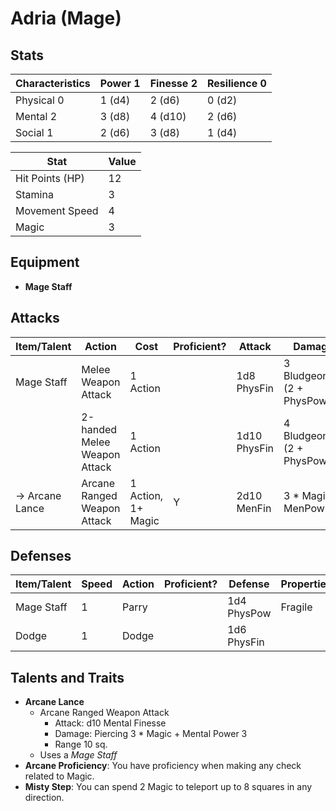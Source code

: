 # Adria (Mage)

## Stats

| Characteristics | Power 1 | Finesse 2 | Resilience 0 |
| --------------- | ------- | --------- | ------------ |
| Physical 0      | 1 (d4)  | 2 (d6)    | 0 (d2)       |
| Mental 2        | 3 (d8)  | 4 (d10)   | 2 (d6)       |
| Social 1        | 2 (d6)  | 3 (d8)    | 1 (d4)       |

| Stat            | Value |
| --------------- | ----- |
| Hit Points (HP) | 12    |
| Stamina         | 3     |
| Movement Speed  | 4     |
| Magic           | 3     |

## Equipment

* **Mage Staff**

## Attacks

| Item/Talent     | Action                       | Cost               | Proficient? | Attack       | Damage                        | Properties   |
| --------------- | ---------------------------- | ------------------ | ----------- | ------------ | ----------------------------- | ------------ |
| Mage Staff      | Melee Weapon Attack          | 1 Action           |             | 1d8 PhysFin  | 3 Bludgeoning (2 + PhysPow 1) |              |
|                 | 2-handed Melee Weapon Attack | 1 Action           |             | 1d10 PhysFin | 4 Bludgeoning (2 + PhysPow 2) | 2-handed     |
| -> Arcane Lance | Arcane Ranged Weapon Attack  | 1 Action, 1+ Magic | Y           | 2d10 MenFin  | 3 * Magic + MenPow 3          | Range 10 sq. |

## Defenses

| Item/Talent | Speed | Action | Proficient? | Defense     | Properties |
| ----------- | ----- | ------ | ----------- | ----------- | ---------- |
| Mage Staff  | 1     | Parry  |             | 1d4 PhysPow | Fragile    |
| Dodge       | 1     | Dodge  |             | 1d6 PhysFin |            |

## Talents and Traits

* **Arcane Lance**
	* Arcane Ranged Weapon Attack
		* Attack: d10 Mental Finesse
		* Damage: Piercing 3 * Magic + Mental Power 3
		* Range 10 sq.
	* Uses a _Mage Staff_
* **Arcane Proficiency**: You have proficiency when making any check related to Magic.
* **Misty Step**: You can spend 2 Magic to teleport up to 8 squares in any direction.
